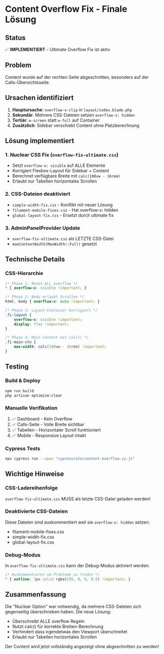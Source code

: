 # Content Overflow Fix - Finale Lösung

## Status
✅ **IMPLEMENTIERT** - Ultimate Overflow Fix ist aktiv

## Problem
Content wurde auf der rechten Seite abgeschnitten, besonders auf der Calls-Übersichtsseite.

## Ursachen identifiziert
1. **Hauptursache**: `overflow-x-clip` in `layout/index.blade.php`
2. **Sekundär**: Mehrere CSS-Dateien setzen `overflow-x: hidden`
3. **Tertiär**: `w-screen` statt `w-full` auf Container
4. **Zusätzlich**: Sidebar verschiebt Content ohne Platzberechnung

## Lösung implementiert

### 1. Nuclear CSS Fix (`overflow-fix-ultimate.css`)
- Setzt `overflow-x: visible` auf ALLE Elemente
- Korrigiert Flexbox-Layout für Sidebar + Content
- Berechnet verfügbare Breite mit `calc(100vw - 16rem)`
- Erlaubt nur Tabellen horizontales Scrollen

### 2. CSS-Dateien deaktiviert
- `simple-width-fix.css` - Konflikt mit neuer Lösung
- `filament-mobile-fixes.css` - Hat overflow-x: hidden
- `global-layout-fix.css` - Ersetzt durch ultimate fix

### 3. AdminPanelProvider Update
- `overflow-fix-ultimate.css` als LETZTE CSS-Datei
- `maxContentWidth(MaxWidth::Full)` gesetzt

## Technische Details

### CSS-Hierarchie
```css
/* Phase 1: Reset ALL overflow */
* { overflow-x: visible !important; }

/* Phase 2: Body erlaubt Scrollen */
html, body { overflow-x: auto !important; }

/* Phase 3: Layout-Container korrigiert */
.fi-layout { 
    overflow-x: visible !important;
    display: flex !important;
}

/* Phase 4: Main Content mit calc() */
.fi-main-ctn {
    max-width: calc(100vw - 16rem) !important;
}
```

## Testing

### Build & Deploy
```bash
npm run build
php artisan optimize:clear
```

### Manuelle Verifikation
1. ✅ Dashboard - Kein Overflow
2. ✅ Calls-Seite - Volle Breite sichtbar
3. ✅ Tabellen - Horizontaler Scroll funktioniert
4. ✅ Mobile - Responsive Layout intakt

### Cypress Tests
```bash
npx cypress run --spec "cypress/e2e/content-overflow.cy.js"
```

## Wichtige Hinweise

### CSS-Ladereihenfolge
`overflow-fix-ultimate.css` MUSS als letzte CSS-Datei geladen werden!

### Deaktivierte CSS-Dateien
Diese Dateien sind auskommentiert weil sie `overflow-x: hidden` setzen:
- filament-mobile-fixes.css
- simple-width-fix.css
- global-layout-fix.css

### Debug-Modus
In `overflow-fix-ultimate.css` kann der Debug-Modus aktiviert werden:
```css
/* Auskommentieren um Probleme zu finden */
* { outline: 1px solid rgba(255, 0, 0, 0.5) !important; }
```

## Zusammenfassung
Die "Nuclear Option" war notwendig, da mehrere CSS-Dateien sich gegenseitig überschrieben haben. Die neue Lösung:
- Überschreibt ALLE overflow Regeln
- Nutzt calc() für korrekte Breiten-Berechnung
- Verhindert dass irgendetwas den Viewport überschreitet
- Erlaubt nur Tabellen horizontales Scrollen

Der Content wird jetzt vollständig angezeigt ohne abgeschnitten zu werden!